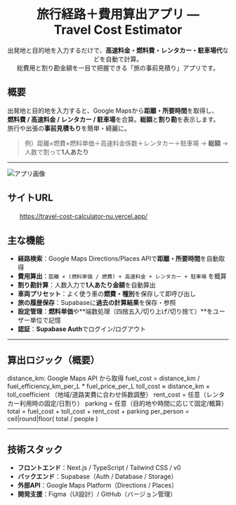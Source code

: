 <h1 align="center"> 旅行経路＋費用算出アプリ — <br/>Travel Cost Estimator</h1>

<p align="center">
  出発地と目的地を入力するだけで、<b>高速料金・燃料費・レンタカー・駐車場代</b>などを自動で計算。<br/>
  総費用と割り勘金額を一目で把握できる「旅の事前見積り」アプリです。
</p>

##  概要
出発地と目的地を入力すると、Google Mapsから**距離・所要時間**を取得し、  
**燃料費 / 高速料金 / レンタカー / 駐車場**を合算。**総額**と**割り勘**を表示します。  
旅行や出張の**事前見積もり**を簡単・綺麗に。

> 例）距離×燃費×燃料単価＋高速料金係数＋レンタカー＋駐車場 → **総額** → 人数で割って**1人あたり**

---

![アプリ画像](https://i.gyazo.com/ceff1d9d7f03b3ff1b2791499d518d48.png)

##  サイトURL
　　https://travel-cost-calculator-nu.vercel.app/

##  主な機能
-  **経路検索**：Google Maps Directions/Places APIで**距離・所要時間**を自動取得  
-  **費用算出**：`距離 × (燃料単価 / 燃費) + 高速料金 + レンタカー + 駐車場` を概算  
-  **割り勘計算**：人数入力で**1人あたり金額**を自動算出  
-  **車両プリセット**：よく使う車の**燃費・種別**を保存して即呼び出し  
-  **旅の履歴保存**：Supabaseに**過去の計算結果**を保存・参照  
-  **設定管理**：**燃料単価**や**端数処理（四捨五入/切り上げ/切り捨て）**をユーザー単位で記憶  
-  **認証**：**Supabase Auth**でログイン/ログアウト

---

##  算出ロジック（概要）
distance_km: Google Maps API から取得
fuel_cost = distance_km / fuel_efficiency_km_per_L * fuel_price_per_L
toll_cost ≈ distance_km × toll_coefficient （地域/道路実費に合わせ係数調整）
rent_cost = 任意（レンタカー利用時の固定/日割り）
parking = 任意（目的地や時間に応じて固定/概算）
total = fuel_cost + toll_cost + rent_cost + parking
per_person = ceil|round|floor( total / people )

---

##  技術スタック
- **フロントエンド**：Next.js / TypeScript / Tailwind CSS / v0  
- **バックエンド**：Supabase（Auth / Database / Storage）  
- **外部API**：Google Maps Platform（Directions / Places）  
- **開発支援**：Figma（UI設計）/ GitHub（バージョン管理）
